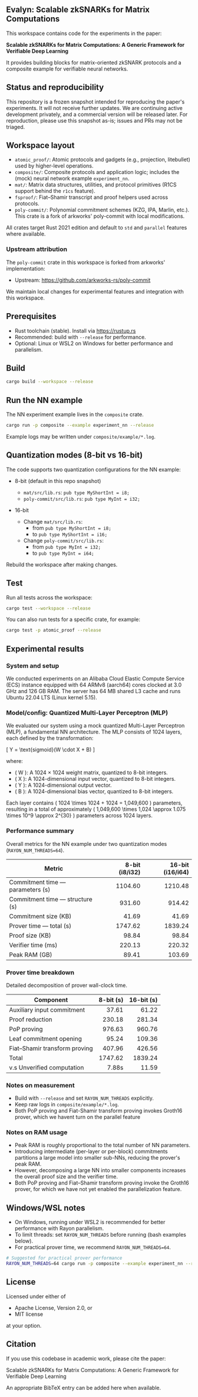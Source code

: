 ## Evalyn: Scalable zkSNARKs for Matrix Computations

This workspace contains code for the experiments in the paper:

**Scalable zkSNARKs for Matrix Computations: A Generic Framework for Verifiable Deep Learning**

It provides building blocks for matrix-oriented zkSNARK protocols and a composite example for verifiable neural networks.

## Status and reproducibility

This repository is a frozen snapshot intended for reproducing the paper's experiments. It will not receive further updates. We are continuing active development privately, and a commercial version will be released later. For reproduction, please use this snapshot as-is; issues and PRs may not be triaged.

## Workspace layout

- `atomic_proof/`: Atomic protocols and gadgets (e.g., projection, litebullet) used by higher-level operations.
- `composite/`: Composite protocols and application logic; includes the (mock) neural network example `experiment_nn`.
- `mat/`: Matrix data structures, utilities, and protocol primitives (R1CS support behind the `r1cs` feature).
- `fsproof/`: Fiat–Shamir transcript and proof helpers used across protocols.
- `poly-commit/`: Polynomial commitment schemes (KZG, IPA, Marlin, etc.). This crate is a fork of arkworks' poly-commit with local modifications.

All crates target Rust 2021 edition and default to `std` and `parallel` features where available.

### Upstream attribution

The `poly-commit` crate in this workspace is forked from arkworks' implementation:

- Upstream: https://github.com/arkworks-rs/poly-commit

We maintain local changes for experimental features and integration with this workspace.

## Prerequisites

- Rust toolchain (stable). Install via https://rustup.rs
- Recommended: build with `--release` for performance.
- Optional: Linux or WSL2 on Windows for better performance and parallelism.

## Build

```bash
cargo build --workspace --release
```

## Run the NN example

The NN experiment example lives in the `composite` crate.

```bash
cargo run -p composite --example experiment_nn --release
```

Example logs may be written under `composite/example/*.log`.

## Quantization modes (8-bit vs 16-bit)

The code supports two quantization configurations for the NN example:

- 8-bit (default in this repo snapshot)
	- `mat/src/lib.rs`: `pub type MyShortInt = i8;`
	- `poly-commit/src/lib.rs`: `pub type MyInt = i32;`

- 16-bit
	- Change `mat/src/lib.rs`:
		- from `pub type MyShortInt = i8;`
		- to   `pub type MyShortInt = i16;`
	- Change `poly-commit/src/lib.rs`:
		- from `pub type MyInt = i32;`
		- to   `pub type MyInt = i64;`

Rebuild the workspace after making changes.

## Test

Run all tests across the workspace:

```bash
cargo test --workspace --release
```

You can also run tests for a specific crate, for example:

```bash
cargo test -p atomic_proof --release
```

## Experimental results

### System and setup

We conducted experiments on an Alibaba Cloud Elastic Compute Service (ECS) instance equipped with 64 ARMv8 (aarch64) cores clocked at 3.0 GHz and 126 GB RAM. The server has 64 MB shared L3 cache and runs Ubuntu 22.04 LTS (Linux kernel 5.15).

### Model/config: Quantized Multi-Layer Perceptron (MLP)

We evaluated our system using a mock quantized Multi-Layer Perceptron (MLP), a fundamental NN architecture.
The MLP consists of 1024 layers, each defined by the transformation:

\[ Y = \text{sigmoid}(W \cdot X + B) \]

where:
- \( W \): A 1024 × 1024 weight matrix, quantized to 8-bit integers.
- \( X \): A 1024-dimensional input vector, quantized to 8-bit integers.
- \( Y \): A 1024-dimensional output vector.
- \( B \): A 1024-dimensional bias vector, quantized to 8-bit integers.

Each layer contains \( 1024 \times 1024 + 1024 = 1,049,600 \) parameters, resulting in a total of approximately \( 1,049,600 \times 1,024 \approx 1.075 \times 10^9 \approx 2^{30} \) parameters across 1024 layers.

### Performance summary

Overall metrics for the NN example under two quantization modes (`RAYON_NUM_THREADS=64`).

| Metric                               | 8-bit (i8/i32) | 16-bit (i16/i64) |
|--------------------------------------|----------------:|-----------------:|
| Commitment time — parameters (s)     | 1104.60         | 1210.48          |
| Commitment time — structure (s)      | 931.60          | 914.42           |
| Commitment size (KB)                 | 41.69           | 41.69            |
| Prover time — total (s)              | 1747.62         | 1839.24          |
| Proof size (KB)                      | 98.84           | 98.84            |
| Verifier time (ms)                   | 220.13          | 220.32           |
| Peak RAM (GB)                        | 89.41           | 103.69           |

### Prover time breakdown

Detailed decomposition of prover wall-clock time.

| Component                           | 8-bit (s) | 16-bit (s) |
|-------------------------------------|----------:|-----------:|
| Auxiliary input commitment          | 37.61     | 61.22      |
| Proof reduction                     | 230.18    | 281.34     |
| PoP proving                         | 976.63    | 960.76     |
| Leaf commitment opening             | 95.24     | 109.36     |
| Fiat–Shamir transform proving       | 407.96    | 426.56     |
| Total                               | 1747.62   | 1839.24    |
| v.s Unverified computation          | 7.88s     | 11.59      |

### Notes on measurement

- Build with `--release` and set `RAYON_NUM_THREADS` explicitly.
- Keep raw logs in `composite/example/*.log`.
- Both PoP proving and Fiat-Shamir transform proving invokes Groth16 prover, which we havent turn on the parallel feature  

### Notes on RAM usage

- Peak RAM is roughly proportional to the total number of NN parameters.
- Introducing intermediate (per-layer or per-block) commitments partitions a large model into smaller sub-NNs, reducing the prover's peak RAM.
- However, decomposing a large NN into smaller components increases the overall proof size and the verifier time.
- Both PoP proving and Fiat–Shamir transform proving invoke the Groth16 prover, for which we have not yet enabled the parallelization feature.

## Windows/WSL notes

- On Windows, running under WSL2 is recommended for better performance with Rayon parallelism.
- To limit threads: set `RAYON_NUM_THREADS` before running (bash examples below).
- For practical prover time, we recommend `RAYON_NUM_THREADS=64`.

```bash
# Suggested for practical prover performance
RAYON_NUM_THREADS=64 cargo run -p composite --example experiment_nn --release
```

## License

Licensed under either of

- Apache License, Version 2.0, or
- MIT license

at your option.

## Citation

If you use this codebase in academic work, please cite the paper:

Scalable zkSNARKs for Matrix Computations: A Generic Framework for Verifiable Deep Learning

An appropriate BibTeX entry can be added here when available.